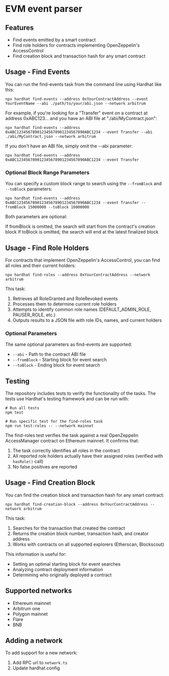 # EVM event parser

## Features
- Find events emitted by a smart contract
- Find role holders for contracts implementing OpenZeppelin's AccessControl
- Find creation block and transaction hash for any smart contract

## Usage - Find Events
You can run the find-events task from the command line using Hardhat like this:
``` shell
npx hardhat find-events --address 0xYourContractAddress --event YourEventName --abi ./path/to/your/abi.json --network arbitrum
```

For example, if you're looking for a "Transfer" event on a contract at address 0xABC123... and you have an ABI file at "./abi/MyContract.json":
``` shell
npx hardhat find-events --address 0xABC123456789012345678901234567890ABC1234 --event Transfer --abi ./abi/MyContract.json --network arbitrum
```

If you don't have an ABI file, simply omit the --abi parameter:
``` shell
npx hardhat find-events --address 0xABC123456789012345678901234567890ABC1234 --event Transfer
```

### Optional Block Range Parameters
You can specify a custom block range to search using the `--fromBlock` and `--toBlock` parameters:
``` shell
npx hardhat find-events --address 0xABC123456789012345678901234567890ABC1234 --event Transfer --fromBlock 15000000 --toBlock 16000000
```
Both parameters are optional:

If fromBlock is omitted, the search will start from the contract's creation block
If toBlock is omitted, the search will end at the latest finalized block

## Usage - Find Role Holders
For contracts that implement OpenZeppelin's AccessControl, you can find all roles and their current holders:

``` shell
npx hardhat find-roles --address 0xYourContractAddress --network arbitrum
```

This task:
1. Retrieves all RoleGranted and RoleRevoked events
2. Processes them to determine current role holders
3. Attempts to identify common role names (DEFAULT_ADMIN_ROLE, PAUSER_ROLE, etc.)
4. Outputs results to a JSON file with role IDs, names, and current holders

### Optional Parameters
The same optional parameters as find-events are supported:
- `--abi` - Path to the contract ABI file
- `--fromBlock` - Starting block for event search
- `--toBlock` - Ending block for event search

## Testing
The repository includes tests to verify the functionality of the tasks. The tests use Hardhat's testing framework and can be run with:

```shell
# Run all tests
npm test

# Run specific test for the find-roles task
npm run test:roles -- --network mainnet
```

The find-roles test verifies the task against a real OpenZeppelin AccessManager contract on Ethereum mainnet. It confirms that:
1. The task correctly identifies all roles in the contract
2. All reported role holders actually have their assigned roles (verified with `hasRole()` call)
3. No false positives are reported

## Usage - Find Creation Block
You can find the creation block and transaction hash for any smart contract:

``` shell
npx hardhat find-creation-block --address 0xYourContractAddress --network arbitrum
```

This task:
1. Searches for the transaction that created the contract
2. Returns the creation block number, transaction hash, and creator address
3. Works with contracts on all supported explorers (Etherscan, Blockscout)

This information is useful for:
- Setting an optimal starting block for event searches
- Analyzing contract deployment information
- Determining who originally deployed a contract

## Supported networks
- Ethereum mainnet
- Arbitrum one
- Polygon mainnet
- Flare
- BNB

## Adding a network
To add support for a new network:

1. Add RPC url to `network.ts`
2. Update hardhat.config


